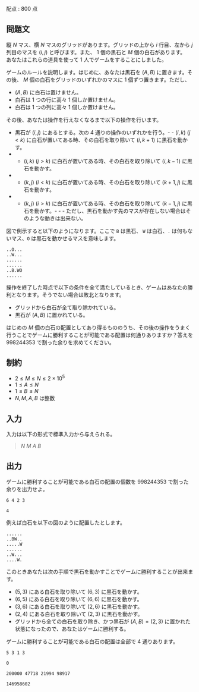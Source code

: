 配点 : $800$ 点

## 問題文

縦 $N$ マス、横 $N$ マスのグリッドがあります。グリッドの上から $i$ 行目、左から $j$ 列目のマスを $(i, j)$ と呼びます。また、 $1$ 個の黒石と $M$ 個の白石があります。<br>
あなたはこれらの道具を使って $1$ 人でゲームをすることにしました。  

ゲームのルールを説明します。はじめに、あなたは黒石を $(A, B)$ に置きます。その後、 $M$ 個の白石をグリッドのいずれかのマスに $1$ 個ずつ置きます。ただし、

- $(A, B)$ に白石は置けません。
- 白石は $1$ つの行に高々 $1$ 個しか置けません。
- 白石は $1$ つの列に高々 $1$ 個しか置けません。

その後、あなたは操作を行えなくなるまで以下の操作を行います。

- 黒石が $(i, j)$ にあるとする。次の $4$ 通りの操作のいずれかを行う。-   - $(i, k)$ $(j \lt k)$ に白石が置いてある時、その白石を取り除いて $(i, k + 1)$ に黒石を動かす。
-   - $(i, k)$ $(j \gt k)$ に白石が置いてある時、その白石を取り除いて $(i, k - 1)$ に黒石を動かす。
-   - $(k, j)$ $(i \lt k)$ に白石が置いてある時、その白石を取り除いて $(k + 1, j)$ に黒石を動かす。
-   - $(k, j)$ $(i \gt k)$ に白石が置いてある時、その白石を取り除いて $(k - 1, j)$ に黒石を動かす。-   -   - ただし、黒石を動かす先のマスが存在しない場合はそのような動きは出来ない。

図で例示すると以下のようになります。ここで `B` は黒石、 `W` は白石、`.` は何もないマス、`O` は黒石を動かせるマスを意味します。

```plain
..O...
..W...
......
......
..B.WO
......
```

操作を終了した時点で以下の条件を全て満たしているとき、ゲームはあなたの勝利となります。そうでない場合は敗北となります。

- グリッドから白石が全て取り除かれている。
- 黒石が $(A, B)$ に置かれている。

はじめの $M$ 個の白石の配置としてあり得るもののうち、その後の操作をうまく行うことでゲームに勝利することが可能である配置は何通りありますか？答えを $998244353$ で割った余りを求めてください。

## 制約

- $2 \leq M \leq N \leq 2 \times 10^5$
- $1 \leq A \leq N$
- $1 \leq B \leq N$
- $N, M, A, B$ は整数

## 入力

入力は以下の形式で標準入力から与えられる。

> $N$ $M$ $A$ $B$

## 出力

ゲームに勝利することが可能である白石の配置の個数を $998244353$ で割った余りを出力せよ。

```input1
6 4 2 3
```

```output1
4
```

例えば白石を以下の図のように配置したとします。

```output1
......
..BW..
.....W
......
..W...
....W.
```

このときあなたは次の手順で黒石を動かすことでゲームに勝利することが出来ます。

- $(5, 3)$ にある白石を取り除いて $(6, 3)$ に黒石を動かす。
- $(6, 5)$ にある白石を取り除いて $(6, 6)$ に黒石を動かす。
- $(3, 6)$ にある白石を取り除いて $(2, 6)$ に黒石を動かす。
- $(2, 4)$ にある白石を取り除いて $(2, 3)$ に黒石を動かす。
- グリッドから全ての白石を取り除き、かつ黒石が $(A, B) = (2, 3)$ に置かれた状態になったので、あなたはゲームに勝利する。

ゲームに勝利することが可能である白石の配置は全部で $4$ 通りあります。

```input2
5 3 1 3
```

```output2
0
```

```input3
200000 47718 21994 98917
```

```output3
146958602
```